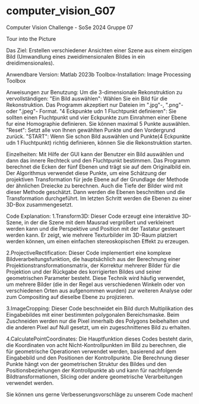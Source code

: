 # computer_vision_G07

Computer Vision Challenge - SoSe 2024
Gruppe 07

Tour into the Picture

Das Ziel: 
Erstellen verschiedener Ansichten einer Szene aus einem einzigen Bild (Umwandlung eines zweidimensionalen Bildes in ein dreidimensionales).

Anwendbare Version: 
Matlab 2023b Toolbox-Installation: Image Processing Toolbox

Anweisungen zur Benutzung:
Um die 3-dimensionale Rekonstruktion zu vervollständigen:
"Ein Bild auswählen": Wählen Sie ein Bild für die Rekonstruktion. Das Programm akzeptiert nur Dateien im ".jpg"-, ".png"-oder ".jpeg"- Format.
"4 Eckpunkte udn 1 Fluchtpunkt definieren": Sie sollten einen Fluchtpunkt und vier Eckpunkte zum Einrahmen einer Ebene fur eine Homographie definieren. Sie können maximal 5 Punkte auswählen.
"Reset": Setzt alle von Ihnen gewählten Punkte und den Vordergrund zurück.
"START": Wenn Sie schon Bild auswählen und Punkte(4 Eckpunkte udn 1 Fluchtpunkt) richtig definieren, können Sie die Rekonstruktion starten.

Einzelheiten:
Mit Hilfe der GUI kann der Benutzer ein Bild auswählen und dann das innere Rechteck und den Fluchtpunkt bestimmen. Das Programm berechnet die Ecken der fünf Ebenen und trägt sie auf dem Originalbild ein. Der Algorithmus verwendet diese Punkte, um eine Schätzung der projektiven Transformation für jede Ebene auf der Grundlage der Methode der ähnlichen Dreiecke zu berechnen. Auch die Tiefe der Bilder wird mit dieser Methode geschätzt. Dann werden die Ebenen beschnitten und die Transformation durchgeführt. Im letzten Schritt werden die Ebenen zu einer 3D-Box zusammengesetzt.

Code Explanation:
1.Transform3D:
Dieser Code erzeugt eine interaktive 3D-Szene, in der die Szene mit dem Mausrad vergrößert und verkleinert werden kann und die Perspektive und Position mit der Tastatur gesteuert werden kann. Er zeigt, wie mehrere Texturbilder im 3D-Raum platziert werden können, um einen einfachen stereoskopischen Effekt zu erzeugen.

2.ProjectiveRectification:
Dieser Code implementiert eine komplexe Bildverarbeitungsfunktion, die hauptsächlich aus der Berechnung einer Projektionstransformationsmatrix, der Korrektur mehrerer Bilder für die Projektion und der Rückgabe des korrigierten Bildes und seiner geometrischen Parameter besteht. Diese Technik wird häufig verwendet, um mehrere Bilder (die in der Regel aus verschiedenen Winkeln oder von verschiedenen Orten aus aufgenommen wurden) zur weiteren Analyse oder zum Compositing auf dieselbe Ebene zu projizieren.

3.ImageCropping:
Dieser Code beschneidet ein Bild durch Multiplikation des Eingabebildes mit einer bestimmten polygonalen Bereichsmaske. Beim Zuschneiden werden nur die Pixel innerhalb des Polygons beibehalten und die anderen Pixel auf Null gesetzt, um ein zugeschnittenes Bild zu erhalten.

4.CalculatePointCoordinates:
Die Hauptfunktion dieses Codes besteht darin, die Koordinaten von acht Nicht-Kontrollpunkten im Bild zu berechnen, die für geometrische Operationen verwendet werden, basierend auf dem Eingabebild und den Positionen der Kontrollpunkte. Die Berechnung dieser Punkte hängt von der geometrischen Struktur des Bildes und den Positionsbeziehungen der Kontrollpunkte ab und kann für nachfolgende Bildtransformationen, Slicing oder andere geometrische Verarbeitungen verwendet werden.

Sie können uns gerne Verbesserungsvorschläge zu unserem Code machen!
